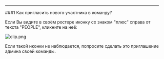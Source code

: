 ***

###1 Как пригласить нового участника в команду?

Если Вы видите в своём ростере иконку со знаком "плюс" справа от текста "PEOPLE", кликните на неё:

![clip.png](https://in.kato.im/7b1eee73282f984240111994385c1398712897c69eb1ab43b52f4418dfdace74/clip.png)

Если такой иконки не наблюдается, попросите сделать это приглашение админа своей команды.
